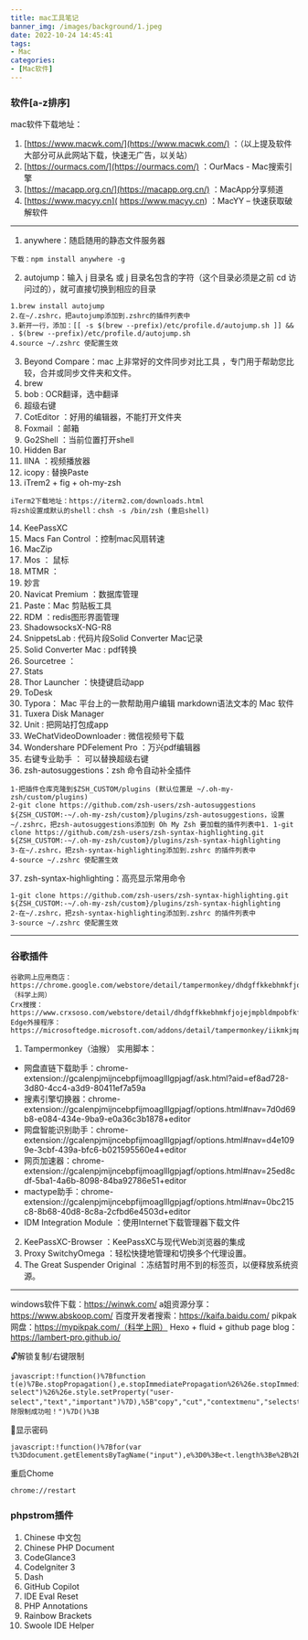 ```yaml
---
title: mac工具笔记
banner_img: /images/background/1.jpeg
date: 2022-10-24 14:45:41
tags:
- Mac
categories: 
- [Mac软件]
---
```

### 软件[a-z排序]
mac软件下载地址：

1. [https://www.macwk.com/](https://www.macwk.com/) ：（以上提及软件大部分可从此网站下载，快速无广告，以关站）
1. [https://ourmacs.com/](https://ourmacs.com/) ：OurMacs - Mac搜索引擎
1. [https://macapp.org.cn/](https://macapp.org.cn/) ：MacApp分享频道
1. [https://www.macyy.cn]( https://www.macyy.cn) ：MacYY – 快速获取破解软件

---

1. anywhere：随启随用的静态文件服务器

```
下载：npm install anywhere -g
```

2.  autojump：输入 j 目录名 或 j 目录名包含的字符（这个目录必须是之前 cd 访问过的），就可直接切换到相应的目录

```
1.brew install autojump
2.在~/.zshrc，把autojump添加到.zshrc的插件列表中
3.新开一行，添加：[[ -s $(brew --prefix)/etc/profile.d/autojump.sh ]] && . $(brew --prefix)/etc/profile.d/autojump.sh
4.source ~/.zshrc 使配置生效
```

3. Beyond Compare：mac 上非常好的文件同步对比工具 ，专门用于帮助您比较，合并或同步文件夹和文件。
4. brew
5. bob : OCR翻译，选中翻译
6. 超级右键
7. CotEditor ：好用的编辑器，不能打开文件夹
8. Foxmail ：邮箱
9. Go2Shell ：当前位置打开shell
10. Hidden Bar 
11. IINA ：视频播放器
12. icopy : 替换Paste
13. iTrem2 + fig + oh-my-zsh

```
iTerm2下载地址：https://iterm2.com/downloads.html
将zsh设置成默认的shell：chsh -s /bin/zsh (重启shell)
```

14. KeePassXC 
15. Macs Fan Control ：控制mac风扇转速
16. MacZip
17. Mos ： 鼠标
18. MTMR ：
19. 妙言
20. Navicat Premium ：数据库管理
21. Paste：Mac 剪贴板工具
22. RDM ：redis图形界面管理
23. ShadowsocksX-NG-R8
24. SnippetsLab : 代码片段Solid Converter Mac记录
25. Solid Converter Mac : pdf转换
26. Sourcetree ：
27. Stats
28. Thor Launcher ：快捷键启动app
29. ToDesk
30. Typora： Mac 平台上的一款帮助用户编辑 markdown语法文本的 Mac 软件 
31. Tuxera Disk Manager
32. Unit : 把网站打包成app
33. WeChatVideoDownloader : 微信视频号下载
34. Wondershare PDFelement Pro ：万兴pdf编辑器
35. 右键专业助手 ： 可以替换超级右键
36. zsh-autosuggestions：zsh 命令自动补全插件

```
1-把插件仓库克隆到$ZSH_CUSTOM/plugins (默认位置是 ~/.oh-my-zsh/custom/plugins)
2-git clone https://github.com/zsh-users/zsh-autosuggestions ${ZSH_CUSTOM:-~/.oh-my-zsh/custom}/plugins/zsh-autosuggestions，设置~/.zshrc，把zsh-autosuggestions添加到 Oh My Zsh 要加载的插件列表中1. 1-git clone https://github.com/zsh-users/zsh-syntax-highlighting.git ${ZSH_CUSTOM:-~/.oh-my-zsh/custom}/plugins/zsh-syntax-highlighting
3-在~/.zshrc，把zsh-syntax-highlighting添加到.zshrc 的插件列表中
4-source ~/.zshrc 使配置生效
```
37. zsh-syntax-highlighting：高亮显示常用命令

```
1-git clone https://github.com/zsh-users/zsh-syntax-highlighting.git ${ZSH_CUSTOM:-~/.oh-my-zsh/custom}/plugins/zsh-syntax-highlighting
2-在~/.zshrc，把zsh-syntax-highlighting添加到.zshrc 的插件列表中
3-source ~/.zshrc 使配置生效
```

---


### 谷歌插件

```
谷歌网上应用商店：https://chrome.google.com/webstore/detail/tampermonkey/dhdgffkkebhmkfjojejmpbldmpobfkfo（科学上网）
Crx搜搜：https://www.crxsoso.com/webstore/detail/dhdgffkkebhmkfjojejmpbldmpobfkfo
Edge外接程序：https://microsoftedge.microsoft.com/addons/detail/tampermonkey/iikmkjmpaadaobahmlepeloendndfphd
```

1. Tampermonkey（油猴）
实用脚本：
- 网盘直链下载助手：chrome-extension://gcalenpjmijncebpfijmoaglllgpjagf/ask.html?aid=ef8ad728-3d80-4cc4-a3d9-80411ef7a59a
- 搜素引擎切换器：chrome-extension://gcalenpjmijncebpfijmoaglllgpjagf/options.html#nav=7d0d69b8-e084-434e-9ba9-e0a36c3b1878+editor
- 网盘智能识别助手：chrome-extension://gcalenpjmijncebpfijmoaglllgpjagf/options.html#nav=d4e1099e-3cbf-439a-bfc6-b021595560e4+editor
- 网页加速器：chrome-extension://gcalenpjmijncebpfijmoaglllgpjagf/options.html#nav=25ed8cdf-5ba1-4a6b-8098-84ba92786e51+editor
- mactype助手：chrome-extension://gcalenpjmijncebpfijmoaglllgpjagf/options.html#nav=0bc215c8-8b68-40d8-8c8a-2cfbd6e4503d+editor
- IDM Integration Module ：使用Internet下载管理器下载文件
2. KeePassXC-Browser ：KeePassXC与现代Web浏览器的集成
3. Proxy SwitchyOmega ：轻松快捷地管理和切换多个代理设置。
4. The Great Suspender Original ：冻结暂时用不到的标签页，以便释放系统资源。

---


windows软件下载：https://winwk.com/
a姐资源分享：https://www.abskoop.com/
百度开发者搜索：https://kaifa.baidu.com/
pikpak网盘：https://mypikpak.com/（科学上网）
Hexo + fluid + github page blog：https://lambert-pro.github.io/

🔓解锁复制/右键限制

```
javascript:!function()%7Bfunction t(e)%7Be.stopPropagation(),e.stopImmediatePropagation%26%26e.stopImmediatePropagation()%7Ddocument.querySelectorAll("*").forEach(e%3D>%7B"none"%3D%3D%3Dwindow.getComputedStyle(e,null).getPropertyValue("user-select")%26%26e.style.setProperty("user-select","text","important")%7D),%5B"copy","cut","contextmenu","selectstart","mousedown","mouseup","mousemove","keydown","keypress","keyup"%5D.forEach(function(e)%7Bdocument.documentElement.addEventListener(e,t,%7Bcapture:!0%7D)%7D),console.log("解除限制成功啦！")%7D()%3B
```

🔑显示密码

```
javascript:!function()%7Bfor(var t%3Ddocument.getElementsByTagName("input"),e%3D0%3Be<t.length%3Be%2B%2B)"password"%3D%3D%3Dt%5Be%5D.getAttribute("type")%26%26t%5Be%5D.setAttribute("type","text")%7D()%3B
```

重启Chome

```
chrome://restart
```

### phpstrom插件
1. Chinese 中文包
1. Chinese PHP Document
1. CodeGlance3
1. Codelgniter 3
1. Dash
1. GitHub Copilot
1. IDE Eval Reset
1. PHP Annotations
1. Rainbow Brackets
1. Swoole IDE Helper